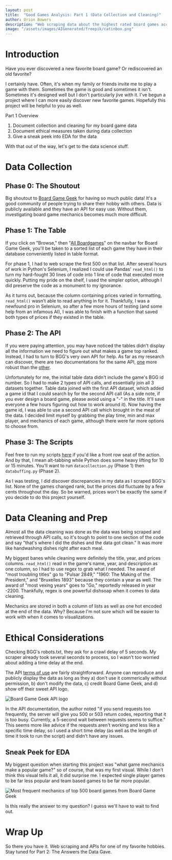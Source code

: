 ```yaml
---
layout: post
title:  "Good Games Analysis: Part 1 (Data Collection and Cleaning)"
author: Orion Bowers
description: "Web scraping data about the highest rated board games according to BoardGameGeek" 
image: "/assets/images/AIGenerated/freepik/catinbox.png"
---
```

# Introduction

Have you ever discovered a new favorite board game? Or rediscovered an old favorite?

I certainly have. Often, it's when my family or friends invite me to play a game with them. Sometimes the game is good and sometimes it isn't. Sometimes it's designed well but I don't particularly jive with it. I've begun a project where I can more easily discover new favorite games. Hopefully this project will be helpful to you as well.

Part 1 Overview

1. Document collection and cleaning for my board game data
2. Document ethical measures taken during data collection
3. Give a sneak peek into EDA for the data

With that out of the way, let's get to the data science stuff.

# Data Collection

## Phase 0: The Shoutout

Big shoutout to [Board Game Geek](https://boardgamegeek.com/) for having so much public data! It's a good community of people trying to share their hobby with others. Data is publicly available and they have an API for easy use. Without them, investigating board game mechanics becomes much more difficult.

## Phase 1: The Table
If you click on "Browse," then "[All Boardgames](https://boardgamegeek.com/browse/boardgame)" on the navbar for Board Game Geek, you'll be taken to a sorted list of each game they have in their database conveniently listed in table format.

For phase 1, I had to web scrape the first 500 on that list. After several hours of work in Python's Selenium, I realized I could use Pandas' `read_html()` to turn my hard-fought 30 lines of code into 1 line of code that executed more quickly. Putting my pride on the shelf, I used the simpler option, although I did preserve the code as a monument to my ignorance. 

As it turns out, because the column containing prices varied in formatting, `read_html()` wasn't able to read anything in for it. Thankfully, I was a newfound pro in Selenium, so after a few more hours of testing (and some help from an infamous AI), I was able to finish with a function that saved both types of prices if they existed in the table.

## Phase 2: The API
If you were paying attention, you may have noticed the tables didn't display all the information we need to figure out what makes a game top ranked. Instead, I had to turn to BGG's very own API for help. As far as my research can discover, there are two documentations for the same API, [one](https://boardgamegeek.com/wiki/page/BGG_XML_API&redirectedfrom=XML_API#) more robust than the [other](https://api.geekdo.com/xmlapi2).

Unfortunately for me, the initial table data didn't include the game's BGG id number. So I had to make 2 types of API calls, and essentially join all 3 datasets together. Table data joined with the first API dataset, which added a game id that I could search by for the second API call (As a side note, if you ever design a board game, please avoid using a "-" in the title. It'll save everyone a few hours figuring out how to work around it). Now having the game id, I was able to use a second API call which brought in the meat of the data. I decided limit myself by grabbing the play time, min and max player, and mechanics of each game, although there were far more options to choose from.

## Phase 3: The Scripts
Feel free to run my scripts [here](https://github.com/Orion00/goodgames) if you'd like a front row seat of the action. And by that, I mean alt-tabbing while Python does some heavy lifting for 10 or 15 minutes. You'll want to run `datacollection.py` (Phase 1) then `databuffing.py` (Phase 2).

As I was testing, I did discover discrepancies in my data as I scraped BGG's list. None of the games changed rank, but the prices did fluctuate by a few cents throughout the day. So be warned, prices won't be exactly the same if you decide to do this project yourself.

# Data Cleaning and Prep
Almost all the data cleaning was done as the data was being scraped and retrieved through API calls, so it's tough to point to one section of the code and say "that's where I did the dishes and the data got clean." It was more like handwashing dishes right after each meal.

My biggest banes while cleaning were definitely the title, year, and prices columns. `read_html()` read in the game's name, year, and description as one column, so I had to use regex to grab what I needed. The award of "most troubling titles" go to "Pulsar 2849," "1960: The Making of the President," and "Bruxelles 1893" because they contain a year as well. The award of "most vexing years" goes to "Go," reportedly released in year -2200. Thankfully, regex is one powerful dishsoap when it comes to data cleaning.

Mechanics are stored in both a column of lists as well as one hot encoded at the end of the data. Why? Because I'm not sure which will be easier to work with when it comes to visualizations.

# Ethical Considerations

Checking BGG's robots.txt, they ask for a crawl delay of 5 seconds. My scraper already took several seconds to process, so I wasn't too worried about adding a time delay at the end.

The API [terms of use](https://boardgamegeek.com/wiki/page/XML_API_Terms_of_Use) are fairly straightforward. Anyone can reproduce and publicly display the data as long as they a) don't use it commerically without permission, b) don't modify the data, c) credit Board Game Geek, and d) show off their sweet API logo.

![Board Game Geek API logo]({{site.url}}/{{site.baseurl}}/assets/images/goodgames/bggAPILogo.jpeg)

In the API documentation, the author noted "if you send requests too frequently, the server will give you 500 or 503 return codes, reporting that it is too busy. Currently, a 5-second wait between requests seems to suffice." This seems more like advice if the requests aren't working and less like a specific time delay, so I used a short time delay (as well as the length of time it took to run the script) and didn't have any issues.

## Sneak Peek for EDA

My biggest question when starting this project was "what game mechanics make a popular game?" so of course, that was my first visual. While I don't think this visual tells it all, it did surprise me. I expected single player games to be far less popular and team based games to be far more popular.

![Most frequent mechanics of top 500 board games from Board Game Geek]({{site.url}}/{{site.baseurl}}/assets/images/goodgames/mostFreqMechanics.png)

Is this really the answer to my question? I guess we'll have to wait to find out.

# Wrap Up
So there you have it. Web scraping and APIs for one of my favorite hobbies. Stay tuned for Part 2: The Answers the Data Gave.